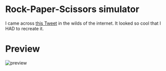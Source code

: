 # Rock-Paper-Scissors simulator

I came across [this Tweet](https://twitter.com/juanbuis/status/1600155605112496129) in the wilds of the internet.
It looked so cool that I HAD to recreate it.

# Preview

![preview](https://files.catbox.moe/qlt3nl.gif)
